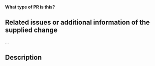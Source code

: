 #### What type of PR is this?

<!--
Add one of the following kinds:
/kind feature
/kind bug
/kind cleanup
/kind documentation
-->

## Related issues or additional information of the supplied change

…

## Description

<!--- Describe your changes in detail -->
